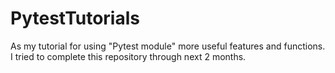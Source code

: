 # PytestTutorials
As my tutorial for using "Pytest module" more useful features and functions.
I tried to complete this repository through next 2 months.
